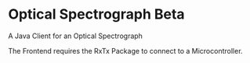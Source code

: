 # Optical Spectrograph Beta
A Java Client for an Optical Spectrograph

The Frontend requires the RxTx Package to connect to a Microcontroller. 
